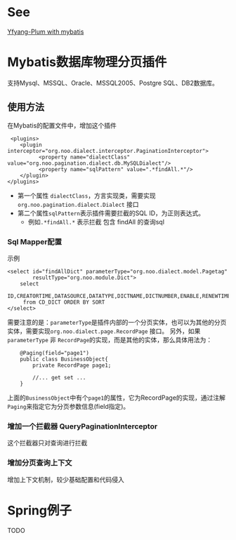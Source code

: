 # See 
[Yfyang-Plum with mybatis](https://github.com/yfyang/plum/tree/master/src/main/java/plum/mybatis)


# Mybatis数据库物理分页插件
支持Mysql、MSSQL、Oracle、MSSQL2005、Postgre SQL、DB2数据库。

## 使用方法
在Mybatis的配置文件中，增加这个插件
	
	 <plugins>
        <plugin interceptor="org.noo.dialect.interceptor.PaginationInterceptor">
              <property name="dialectClass" value="org.noo.pagination.dialect.db.MySQLDialect"/>
              <property name="sqlPattern" value=".*findAll.*"/>
        </plugin>
    </plugins>

* 第一个属性 `dialectClass`，方言实现类，需要实现`org.noo.pagination.dialect.Dialect` 接口
* 第二个属性`sqlPattern`表示插件需要拦截的SQL ID，为正则表达式。
	* 例如`.*findAll.*` 表示拦截 包含 findAll 的查询sql

### Sql Mapper配置
示例
	
	<select id="findAllDict" parameterType="org.noo.dialect.model.Pagetag"
            resultType="org.noo.module.Dict">
        select
          ID,CREATORTIME,DATASOURCE,DATATYPE,DICTNAME,DICTNUMBER,ENABLE,RENEWTIME,SORT
         from CD_DICT ORDER BY SORT
    </select>
 需要注意的是：`parameterType`是插件内部的一个分页实体，也可以为其他的分页实体，需要实现`org.noo.dialect.page.RecordPage` 接口。
 另外，如果 `parameterType` 非 `RecordPage`的实现，而是其他的实体，那么具体用法为：
 		
 		@Paging(field="page1")
 		public class BusinessObject{
 			private RecordPage page1;
 			
 			//... get set ...
 		}
 上面的`BusinessObject`中有个`page1`的属性，它为RecordPage的实现，通过注解`Paging`来指定它为分页参数信息(field指定)。

### 增加一个拦截器 QueryPaginationInterceptor
这个拦截器只对查询进行拦截

### 增加分页查询上下文
增加上下文机制，较少基础配置和代码侵入

# Spring例子
TODO
